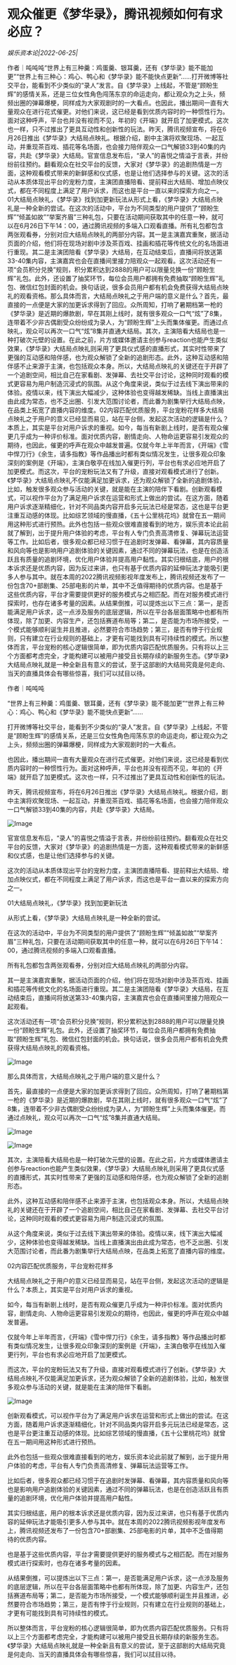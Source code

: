 # 观众催更《梦华录》，腾讯视频如何有求必应？

*娱乐资本论|2022-06-25|*

作者｜吨吨吨“世界上有三种羹：鸡蛋羹、银耳羹，还有《梦华录》能不能加更”“世界上有三种心：鸡心、鸭心和《梦华录》能不能快点更新”……打开微博等社交平台，能看到不少类似的“录人”发言。自《梦华录》上线起，不管是“顾盼生辉”的感情关系，还是三位女性角色闯荡东京的命运走向，都让观众为之上头，频频出圈的弹幕爆梗，同样成为大家观剧时的一大看点。也因此，播出期间一直有大量观众在进行花式催更。对他们来说，这已经是看到优质内容时的一种惯性行为。面对这种呼声，平台也并没有视而不见，年初的《开端》就开启了加更模式。这次也一样，只不过推出了更具互动性和创新性的玩法。昨天，腾讯视频宣布，将在6月26日推出《梦华录》大结局点映礼。根据介绍，剧中主演将欢聚现场、一起互动，并重现茶百戏、插花等名场面，也会接力陪伴观众一口气解锁33到40集的内容，共赴《梦华录》大结局。官宣信息发布后，“录人”的喜悦之情溢于言表，并纷纷前往预约。翻看观众在社交平台的反馈，大家对《梦华录》的追剧热情是一方面，这种观看模式带来的新鲜感和仪式感，也是让他们选择参与的关键。这次的活动从本质体现出平台的宠粉力度，主演团直播陪看、提前释出大结局、增加点映仪式，都在不同程度上满足了用户诉求，而这也是平台一直以来的探索方向之一。01大结局点映礼，《梦华录》找到加更新玩法从形式上看，《梦华录》大结局点映礼是一种全新的尝试。在这次的活动中，平台为不同类型的用户提供了“顾盼生辉”“倾盖如故”“举案齐眉”三种礼包，只要在活动期间获取其中的任意一种，就可以在6月26日下午14：00，通过腾讯视频的多端入口观看直播。所有礼包都包含两张观看券，分别对应大结局点映礼的两部分内容。其一是主演嘉宾重聚，据活动页面的介绍，他们将在现场对剧中涉及茶百戏、挂画和插花等传统文化的名场面进行重现。其二是主演团陪看《梦华录》大结局，在互动结束后，直播间将放送第33-40集内容，主演嘉宾也会在直播间里接力陪观众一起观看。这次活动还有一项“会员积分兑换”规则，积分累积达到2888的用户可以限量兑换一份“顾盼生辉”礼包。此外，还设置了抽奖环节，每位会员用户都拥有免费抽取“顾盼生辉”礼包、微信红包封面的机会。换句话说，很多会员用户都有机会免费获得大结局点映礼的观看资格。那么具体而言，大结局点映礼之于用户端的意义是什么？首先，最直接的一点便是大家的加更诉求得到了回应。众所周知，打响了暑期档第一枪的《梦华录》是近期的爆款剧，早在其刚上线时，就有很多观众一口气“炫”了8集，连带着不少非古偶剧受众纷纷成为录人，为“顾盼生辉”上头而集体催更。而通过点映礼，观众可以再次一口气“炫”8集并直通大结局。其次，主演陪看大结局也是一种打破次元壁的设置。在此之前，片方或媒体邀请主创参与reaction也能产生类似效果，《梦华录》大结局点映礼则采用了更具仪式感的直播形式，其实时性带来了更强的互动感和陪伴感，也为观众解锁了全新的追剧形态。此外，这种互动感和陪伴感不止来源于主演，也包括观众本身。所以，大结局点映礼的关键还在于开辟了一个追剧空间，相比自己在家看剧、发弹幕、去社交平台讨论，这种同时观看的模式更容易为用户制造沉浸式的氛围。从这个角度来说，类似于过去线下演出带来的体验。疫情以来，线下演出大幅减少，这种体验也变得越发稀缺。当线上直播演出由此成为常态，也不乏出圈、引发大范围讨论者，而此番为剧集举行大结局点映，在品类上拓宽了直播内容的维度。02内容匹配优质服务，平台宠粉花样多大结局点映礼之于用户的意义已经显而易见，站在平台侧，发起这次活动的逻辑是什么？本质上，其实是平台对用户诉求的重视。如今，每当有新剧上线时，是否有观众催更几乎成为一种评价标准。面对优质内容，剧情走向、人物命运更容易引发观众的期待，也因此，催更的呼声在观众中越发普遍。仅就今年上半年而言，《开端》《雪中悍刀行》《余生，请多指教》等作品播出时都有类似情况发生，让很多观众印象深刻的案例是《开端》，主演白敬亭在线加入催更行列，平台也有求必应地开启了加更模式。而这次，平台的宠粉玩法又有了升级，直接对观看模式进行了创新。《梦华录》大结局点映礼不仅能满足加更诉求，还为观众解锁了全新的追剧体验，比如，触发很多观众参与活动的关键，就是能在主演的陪伴下看剧。创新观看模式，可以视作平台为了满足用户诉求在运营和形式上做出的尝试。在这方面，随着用户诉求逐渐精细化，针对不同品类内容开启多元玩法已经是常态，这也是平台更注重互动感的体现。比如综艺领域的慢直播，《五十公里桃花坞》就曾在五一期间用这种形式进行预热。此外也包括一些观众很难直接看到的地方，娱乐资本论此前就了解到，出于提升用户体验的考虑，平台有人专门负责高清修复、弹幕玩法运营等工作。比如后者，很多观众都已经习惯于在追剧时发弹幕、看弹幕，其内容质量和风向等也是影响用户追剧体验的关键因素，通过不同的弹幕玩法，也是在创造活跃且有质量的追剧环境，优化用户体验并提高用户黏性。其实归根结底，用户的根本诉求还是优质内容，因为反过来讲，也只有基于优质内容的延伸玩法才能吸引更多人参与其中。就在本周的2022腾讯视频影视年度发布上，腾讯视频还发布了一份包含70+部剧集、25部电影的片单，其中不乏值得期待的优质内容。也是基于这些优质内容，平台才需要提供更好的服务模式与之相匹配。而在对服务模式进行探索时，也存在诸多考量的因素。从结果倒推，可以提炼出以下三点：第一，是否能满足用户诉求，这一点涉及服务的底层逻辑，所以在平台各层面策略中也都有所体现，除了加更、内容生产，还包括赛道布局等；第二，是否能为市场所接受，一个模式能够顺利诞生并且推进，必然要符合市场趋势；第三，是否有悖于行业规则，只有建立在行业规则的基础上，才更有可能找到具有可持续性的模式。所以整体而言，平台宠粉的核心逻辑很简单，即为优质内容匹配优质服务。只有将以上三个方面都考虑完全，才能构建可以被用户接受且长期存续的新服务生态。《梦华录》大结局点映礼就是一种全新且有意义的尝试，至于这部剧的大结局究竟是何走向、当天的直播具体会有哪些惊喜，我们可以拭目以待。

作者｜吨吨吨

“世界上有三种羹：鸡蛋羹、银耳羹，还有《梦华录》能不能加更”“世界上有三种心：鸡心、鸭心和《梦华录》能不能快点更新”……

打开微博等社交平台，能看到不少类似的“录人”发言。自《梦华录》上线起，不管是“顾盼生辉”的感情关系，还是三位女性角色闯荡东京的命运走向，都让观众为之上头，频频出圈的弹幕爆梗，同样成为大家观剧时的一大看点。

也因此，播出期间一直有大量观众在进行花式催更。对他们来说，这已经是看到优质内容时的一种惯性行为。面对这种呼声，平台也并没有视而不见，年初的《开端》就开启了加更模式。这次也一样，只不过推出了更具互动性和创新性的玩法。

昨天，腾讯视频宣布，将在6月26日推出《梦华录》大结局点映礼。根据介绍，剧中主演将欢聚现场、一起互动，并重现茶百戏、插花等名场面，也会接力陪伴观众一口气解锁33到40集的内容，共赴《梦华录》大结局。

![Image](https://p6.toutiaoimg.com/origin/tos-cn-i-qvj2lq49k0/329cba96cc2141daa88f412e5518e519?from=pc)

官宣信息发布后，“录人”的喜悦之情溢于言表，并纷纷前往预约。翻看观众在社交平台的反馈，大家对《梦华录》的追剧热情是一方面，这种观看模式带来的新鲜感和仪式感，也是让他们选择参与的关键。

这次的活动从本质体现出平台的宠粉力度，主演团直播陪看、提前释出大结局、增加点映仪式，都在不同程度上满足了用户诉求，而这也是平台一直以来的探索方向之一。

01大结局点映礼，《梦华录》找到加更新玩法

从形式上看，《梦华录》大结局点映礼是一种全新的尝试。

在这次的活动中，平台为不同类型的用户提供了“顾盼生辉”“倾盖如故”“举案齐眉”三种礼包，只要在活动期间获取其中的任意一种，就可以在6月26日下午14：00，通过腾讯视频的多端入口观看直播。

所有礼包都包含两张观看券，分别对应大结局点映礼的两部分内容。

其一是主演嘉宾重聚，据活动页面的介绍，他们将在现场对剧中涉及茶百戏、挂画和插花等传统文化的名场面进行重现。其二是主演团陪看《梦华录》大结局，在互动结束后，直播间将放送第33-40集内容，主演嘉宾也会在直播间里接力陪观众一起观看。

这次活动还有一项“会员积分兑换”规则，积分累积达到2888的用户可以限量兑换一份“顾盼生辉”礼包。此外，还设置了抽奖环节，每位会员用户都拥有免费抽取“顾盼生辉”礼包、微信红包封面的机会。换句话说，很多会员用户都有机会免费获得大结局点映礼的观看资格。

![Image](https://p6.toutiaoimg.com/origin/tos-cn-i-qvj2lq49k0/ac537652568c4b14a24a00fbe5af5dc4?from=pc)

那么具体而言，大结局点映礼之于用户端的意义是什么？

首先，最直接的一点便是大家的加更诉求得到了回应。众所周知，打响了暑期档第一枪的《梦华录》是近期的爆款剧，早在其刚上线时，就有很多观众一口气“炫”了8集，连带着不少非古偶剧受众纷纷成为录人，为“顾盼生辉”上头而集体催更。而通过点映礼，观众可以再次一口气“炫”8集并直通大结局。

![Image](https://p6.toutiaoimg.com/origin/tos-cn-i-qvj2lq49k0/83ec08e746b949059167f9543169227a?from=pc)

![Image](https://p6.toutiaoimg.com/origin/tos-cn-i-qvj2lq49k0/705716bfc7b14eaaa18fabec6e5c885d?from=pc)

其次，主演陪看大结局也是一种打破次元壁的设置。在此之前，片方或媒体邀请主创参与reaction也能产生类似效果，《梦华录》大结局点映礼则采用了更具仪式感的直播形式，其实时性带来了更强的互动感和陪伴感，也为观众解锁了全新的追剧形态。

此外，这种互动感和陪伴感不止来源于主演，也包括观众本身。所以，大结局点映礼的关键还在于开辟了一个追剧空间，相比自己在家看剧、发弹幕、去社交平台讨论，这种同时观看的模式更容易为用户制造沉浸式的氛围。

从这个角度来说，类似于过去线下演出带来的体验。疫情以来，线下演出大幅减少，这种体验也变得越发稀缺。当线上直播演出由此成为常态，也不乏出圈、引发大范围讨论者，而此番为剧集举行大结局点映，在品类上拓宽了直播内容的维度。

02内容匹配优质服务，平台宠粉花样多

大结局点映礼之于用户的意义已经显而易见，站在平台侧，发起这次活动的逻辑是什么？本质上，其实是平台对用户诉求的重视。

如今，每当有新剧上线时，是否有观众催更几乎成为一种评价标准。面对优质内容，剧情走向、人物命运更容易引发观众的期待，也因此，催更的呼声在观众中越发普遍。

仅就今年上半年而言，《开端》《雪中悍刀行》《余生，请多指教》等作品播出时都有类似情况发生，让很多观众印象深刻的案例是《开端》，主演白敬亭在线加入催更行列，平台也有求必应地开启了加更模式。

而这次，平台的宠粉玩法又有了升级，直接对观看模式进行了创新。《梦华录》大结局点映礼不仅能满足加更诉求，还为观众解锁了全新的追剧体验，比如，触发很多观众参与活动的关键，就是能在主演的陪伴下看剧。

![Image](https://p6.toutiaoimg.com/origin/tos-cn-i-qvj2lq49k0/8a9212bfc9384ec49d66ae83833c0685?from=pc)

创新观看模式，可以视作平台为了满足用户诉求在运营和形式上做出的尝试。在这方面，随着用户诉求逐渐精细化，针对不同品类内容开启多元玩法已经是常态，这也是平台更注重互动感的体现。比如综艺领域的慢直播，《五十公里桃花坞》就曾在五一期间用这种形式进行预热。

此外也包括一些观众很难直接看到的地方，娱乐资本论此前就了解到，出于提升用户体验的考虑，平台有人专门负责高清修复、弹幕玩法运营等工作。

比如后者，很多观众都已经习惯于在追剧时发弹幕、看弹幕，其内容质量和风向等也是影响用户追剧体验的关键因素，通过不同的弹幕玩法，也是在创造活跃且有质量的追剧环境，优化用户体验并提高用户黏性。

其实归根结底，用户的根本诉求还是优质内容，因为反过来讲，也只有基于优质内容的延伸玩法才能吸引更多人参与其中。就在本周的2022腾讯视频影视年度发布上，腾讯视频还发布了一份包含70+部剧集、25部电影的片单，其中不乏值得期待的优质内容。

也是基于这些优质内容，平台才需要提供更好的服务模式与之相匹配。而在对服务模式进行探索时，也存在诸多考量的因素。

从结果倒推，可以提炼出以下三点：第一，是否能满足用户诉求，这一点涉及服务的底层逻辑，所以在平台各层面策略中也都有所体现，除了加更、内容生产，还包括赛道布局等；第二，是否能为市场所接受，一个模式能够顺利诞生并且推进，必然要符合市场趋势；第三，是否有悖于行业规则，只有建立在行业规则的基础上，才更有可能找到具有可持续性的模式。

所以整体而言，平台宠粉的核心逻辑很简单，即为优质内容匹配优质服务。只有将以上三个方面都考虑完全，才能构建可以被用户接受且长期存续的新服务生态。《梦华录》大结局点映礼就是一种全新且有意义的尝试，至于这部剧的大结局究竟是何走向、当天的直播具体会有哪些惊喜，我们可以拭目以待。

